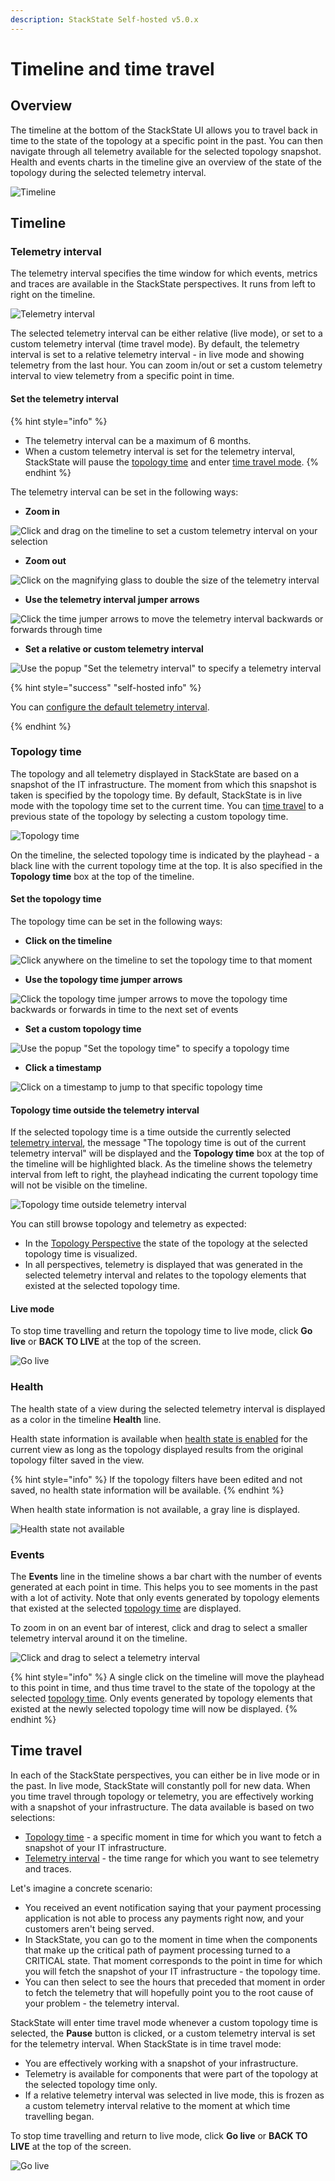 ```yaml
---
description: StackState Self-hosted v5.0.x
---
```


# Timeline and time travel

## Overview

The timeline at the bottom of the StackState UI allows you to travel back in time to the state of the topology at a specific point in the past. You can then navigate through all telemetry available for the selected topology snapshot. Health and events charts in the timeline give an overview of the state of the topology during the selected telemetry interval.

![Timeline](../../.gitbook/assets/v50_timeline.png)

## Timeline

### Telemetry interval

The telemetry interval specifies the time window for which events, metrics and traces are available in the StackState perspectives. It runs from left to right on the timeline.

![Telemetry interval](../../.gitbook/assets/v50_telemetry_interval.png)

The selected telemetry interval can be either relative \(live mode\), or set to a custom telemetry interval \(time travel mode\). By default, the telemetry interval is set to a relative telemetry interval - in live mode and showing telemetry from the last hour. You can zoom in/out or set a custom telemetry interval to view telemetry from a specific point in time.

#### Set the telemetry interval

{% hint style="info" %}
* The telemetry interval can be a maximum of 6 months. 
* When a custom telemetry interval is set for the telemetry interval, StackState will pause the [topology time](timeline-time-travel.md#topology-time) and enter [time travel mode](timeline-time-travel.md#time-travel).
{% endhint %}

The telemetry interval can be set in the following ways:

* **Zoom in**

![Click and drag on the timeline to set a custom telemetry interval on your selection](../../.gitbook/assets/v50_timeline_click_drag.png)

* **Zoom out**

![Click on the magnifying glass to double the size of the telemetry interval](../../.gitbook/assets/v50_telemetry_interval_zoom_out.png)

* **Use the telemetry interval jumper arrows**

![Click the time jumper arrows to move the telemetry interval backwards or forwards through time](../../.gitbook/assets/v50_telemetry_interval_jumper.png)

* **Set a relative or custom telemetry interval**

![Use the popup "Set the telemetry interval" to specify a telemetry interval](../../.gitbook/assets/v50_timeline_telemetry_interval.png)

{% hint style="success" "self-hosted info" %}

You can [configure the default telemetry interval](/configure/telemetry/custom_telemetry_interval.md).

{% endhint %}

### Topology time

The topology and all telemetry displayed in StackState are based on a snapshot of the IT infrastructure. The moment from which this snapshot is taken is specified by the topology time. By default, StackState is in live mode with the topology time set to the current time. You can [time travel](timeline-time-travel.md#time-travel) to a previous state of the topology by selecting a custom topology time.

![Topology time](../../.gitbook/assets/v50_topology_time.png)

On the timeline, the selected topology time is indicated by the playhead - a black line with the current topology time at the top. It is also specified in the **Topology time** box at the top of the timeline.

#### Set the topology time

The topology time can be set in the following ways:

* **Click on the timeline**

![Click anywhere on the timeline to set the topology time to that moment](../../.gitbook/assets/v50_topology_time_timeline.png)

* **Use the topology time jumper arrows**

![Click the topology time jumper arrows to move the topology time backwards or forwards in time to the next set of events](../../.gitbook/assets/v50_topology_time_jumper.png)

* **Set a custom topology time**

![Use the popup "Set the topology time" to specify a topology time](../../.gitbook/assets/v50_topology_time_popup.png)

* **Click a timestamp**

![Click on a timestamp to jump to that specific topology time](../../.gitbook/assets/v50_topology_time_timestamp.png)

#### Topology time outside the telemetry interval

If the selected topology time is a time outside the currently selected [telemetry interval](timeline-time-travel.md#telemetry-interval), the message "The topology time is out of the current telemetry interval" will be displayed and the **Topology time** box at the top of the timeline will be highlighted black. As the timeline shows the telemetry interval from left to right, the playhead indicating the current topology time will not be visible on the timeline.

![Topology time outside telemetry interval](/.gitbook/assets/v50_topology_time_outside_telemetry_interval.png)

You can still browse topology and telemetry as expected:

- In the [Topology Perspective](/use/stackstate-ui/perspectives/topology-perspective.md) the state of the topology at the selected topology time is visualized.
- In all perspectives, telemetry is displayed that was generated in the selected telemetry interval and relates to the topology elements that existed at the selected topology time.

#### Live mode 

To stop time travelling and return the topology time to live mode, click **Go live** or **BACK TO LIVE** at the top of the screen.

![Go live](../../.gitbook/assets/v50_timeline_go_live.png)

### Health

The health state of a view during the selected telemetry interval is displayed as a color in the timeline **Health** line.

Health state information is available when [health state is enabled](../health-state/configure-view-health.md) for the current view as long as the topology displayed results from the original topology filter saved in the view.

{% hint style="info" %}
If the topology filters have been edited and not saved, no health state information will be available.
{% endhint %}

When health state information is not available, a gray line is displayed.

![Health state not available](../../.gitbook/assets/v50_timeline_no_health_state.png)

### Events

The **Events** line in the timeline shows a bar chart with the number of events generated at each point in time. This helps you to see moments in the past with a lot of activity. Note that only events generated by topology elements that existed at the selected [topology time](timeline-time-travel.md#topology-time) are displayed.

To zoom in on an event bar of interest, click and drag to select a smaller telemetry interval around it on the timeline.

![Click and drag to select a telemetry interval](../../.gitbook/assets/v50_timeline_click_drag.png)

{% hint style="info" %}
A single click on the timeline will move the playhead to this point in time, and thus time travel to the state of the topology at the selected [topology time](timeline-time-travel.md#topology-time). Only events generated by topology elements that existed at the newly selected topology time will now be displayed.
{% endhint %}

## Time travel

In each of the StackState perspectives, you can either be in live mode or in the past. In live mode, StackState will constantly poll for new data. When you time travel through topology or telemetry, you are effectively working with a snapshot of your infrastructure. The data available is based on two selections:

* [Topology time](timeline-time-travel.md#topology-time) - a specific moment in time for which you want to fetch a snapshot of your IT infrastructure.
* [Telemetry interval](timeline-time-travel.md#telemetry-interval) - the time range for which you want to see telemetry and traces.

Let's imagine a concrete scenario:

* You received an event notification saying that your payment processing application is not able to process any payments right now, and your customers aren't being served.
* In StackState, you can go to the moment in time when the components that make up the critical path of payment processing turned to a CRITICAL state. That moment corresponds to the point in time for which you will fetch the snapshot of your IT infrastructure - the topology time.
* You can then select to see the hours that preceded that moment in order to fetch the telemetry that will hopefully point you to the root cause of your problem - the telemetry interval.

StackState will enter time travel mode whenever a custom topology time is selected, the **Pause** button is clicked, or a custom telemetry interval is set for the telemetry interval. When StackState is in time travel mode:

* You are effectively working with a snapshot of your infrastructure.
* Telemetry is available for components that were part of the topology at the selected topology time only.
* If a relative telemetry interval was selected in live mode, this is frozen as a custom telemetry interval relative to the moment at which time travelling began.

To stop time travelling and return to live mode, click **Go live** or **BACK TO LIVE** at the top of the screen.

![Go live](../../.gitbook/assets/v50_timeline_go_live.png)

